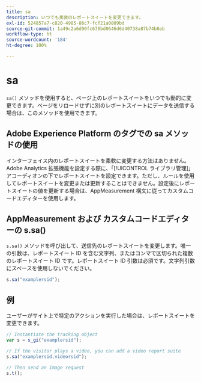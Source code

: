 ```yaml
---
title: sa
description: いつでも実装のレポートスイートを変更できます。
exl-id: 524857a7-c820-4985-86c7-fcf21a0809bd
source-git-commit: 1a49c2a6d90fc670bd0646d6d40738a87b74b8eb
workflow-type: ht
source-wordcount: '184'
ht-degree: 100%

---
```


# sa

`sa()` メソッドを使用すると、ページ上のレポートスイートをいつでも動的に変更できます。ページをリロードせずに別のレポートスイートにデータを送信する場合は、このメソッドを使用できます。

## Adobe Experience Platform のタグでの sa メソッドの使用

インターフェイス内のレポートスイートを柔軟に変更する方法はありません。Adobe Analytics 拡張機能を設定する際に、「[!UICONTROL ライブラリ管理]」アコーディオンの下でレポートスイートを設定できます。ただし、ルールを使用してレポートスイートを変更または更新することはできません。設定後にレポートスイートの値を更新する場合は、AppMeasurement 構文に従ってカスタムコードエディターを使用します。

## AppMeasurement および カスタムコードエディターの s.sa()

`s.sa()` メソッドを呼び出して、送信先のレポートスイートを変更します。唯一の引数は、レポートスイート ID を含む文字列、またはコンマで区切られた複数のレポートスイート ID です。レポートスイート ID 引数は必須です。文字列引数にスペースを使用しないでください。

```js
s.sa("examplersid");
```

## 例

ユーザーがサイト上で特定のアクションを実行した場合は、レポートスイートを変更できます。

```js
// Instantiate the tracking object
var s = s_gi("examplersid");

// If the visitor plays a video, you can add a video report suite
s.sa("examplersid,videorsid");

// Then send an image request
s.t();
```
